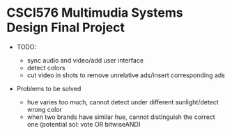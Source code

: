 # CSCI576 Multimudia Systems Design Final Project
- TODO: 
  - sync audio and video/add user interface
  - detect colors
  - cut video in shots to remove unrelative ads/insert corresponding ads
  
- Problems to be solved
  - hue varies too much, cannot detect under different sunlight/detect wrong color
  - when two brands have similar hue, cannot distinguish the correct one (potential sol: vote OR bitwiseAND)
